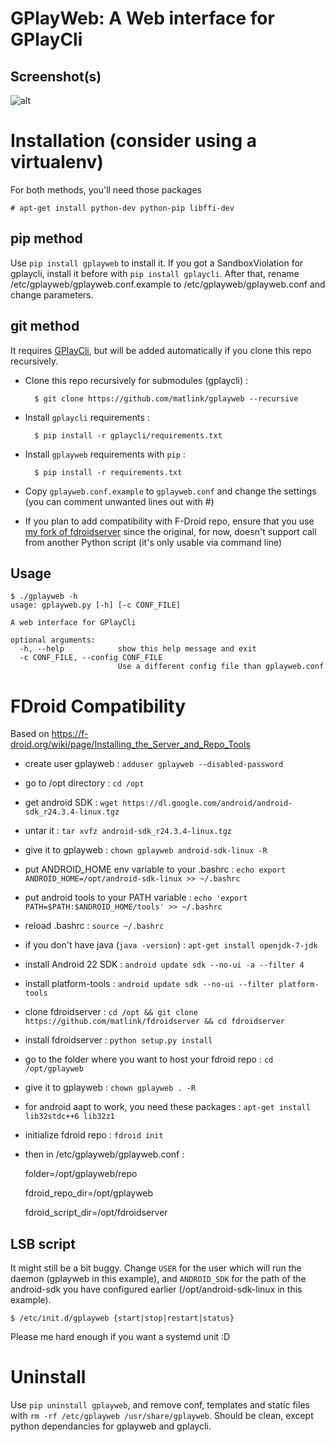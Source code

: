 GPlayWeb: A Web interface for GPlayCli
======================================

Screenshot(s)
-------------

![alt](https://pic.matlink.fr/8RApkXw7/QPjlfSbX)

Installation (consider using a virtualenv)
=========================================
For both methods, you'll need those packages
 		
	# apt-get install python-dev python-pip libffi-dev

pip method
----------
Use `pip install gplayweb` to install it. If you got a SandboxViolation for gplaycli, install it before with `pip install gplaycli`.
After that, rename /etc/gplayweb/gplayweb.conf.example to /etc/gplayweb/gplayweb.conf and change parameters.

git method
----------
It requires [GPlayCli](https://github.com/matlink/gplaycli), but will be added automatically if you clone this repo recursively.

- Clone this repo recursively for submodules (gplaycli) : 

		$ git clone https://github.com/matlink/gplayweb --recursive 

- Install `gplaycli` requirements : 

		$ pip install -r gplaycli/requirements.txt

- Install `gplayweb` requirements with `pip` :
	
		$ pip install -r requirements.txt

- Copy `gplayweb.conf.example` to `gplayweb.conf` and change the settings (you can comment unwanted lines out with #)
- If you plan to add compatibility with F-Droid repo, ensure that you use [my fork of fdroidserver](https://github.com/matlink/fdroidserver) since the original, for now, doesn't support call from another Python script (it's only usable via command line)
		

Usage
-----

	$ ./gplayweb -h
	usage: gplayweb.py [-h] [-c CONF_FILE]

	A web interface for GPlayCli

	optional arguments:
	  -h, --help            show this help message and exit
	  -c CONF_FILE, --config CONF_FILE
	                        Use a different config file than gplayweb.conf

FDroid Compatibility
====================
Based on https://f-droid.org/wiki/page/Installing_the_Server_and_Repo_Tools

* create user gplayweb : `adduser gplayweb --disabled-password`
* go to /opt directory : `cd /opt`
* get android SDK : `wget https://dl.google.com/android/android-sdk_r24.3.4-linux.tgz`
* untar it : `tar xvfz android-sdk_r24.3.4-linux.tgz`
* give it to gplayweb : `chown gplayweb android-sdk-linux -R`
* put ANDROID_HOME env variable to your .bashrc : `echo export ANDROID_HOME=/opt/android-sdk-linux >> ~/.bashrc`
* put android tools to your PATH variable : `echo 'export PATH=$PATH:$ANDROID_HOME/tools' >> ~/.bashrc`
* reload .bashrc : `source ~/.bashrc`
* if you don't have java (`java -version`) : `apt-get install openjdk-7-jdk`
* install Android 22 SDK : `android update sdk --no-ui -a --filter 4`
* install platform-tools : `android update sdk --no-ui --filter platform-tools`
* clone fdroidserver : `cd /opt && git clone https://github.com/matlink/fdroidserver && cd fdroidserver`
* install fdroidserver : `python setup.py install`
* go to the folder where you want to host your fdroid repo : `cd /opt/gplayweb`
* give it to gplayweb : `chown gplayweb . -R`
* for android aapt to work, you need these packages : `apt-get install lib32stdc++6 lib32z1`
* initialize fdroid repo : `fdroid init`
* then in /etc/gplayweb/gplayweb.conf : 
	
	folder=/opt/gplayweb/repo

	fdroid_repo_dir=/opt/gplayweb

	fdroid_script_dir=/opt/fdroidserver

LSB script
----------
It might still be a bit buggy.
Change `USER` for the user which will run the daemon (gplayweb in this example), and `ANDROID_SDK` for the path of the android-sdk you have configured earlier (/opt/android-sdk-linux in this example).

	$ /etc/init.d/gplayweb {start|stop|restart|status}

Please me hard enough if you want a systemd unit :D

Uninstall
=========
Use `pip uninstall gplayweb`, and remove conf, templates and static files with `rm -rf /etc/gplayweb /usr/share/gplayweb`. Should be clean, except python dependancies for gplayweb and gplaycli.
